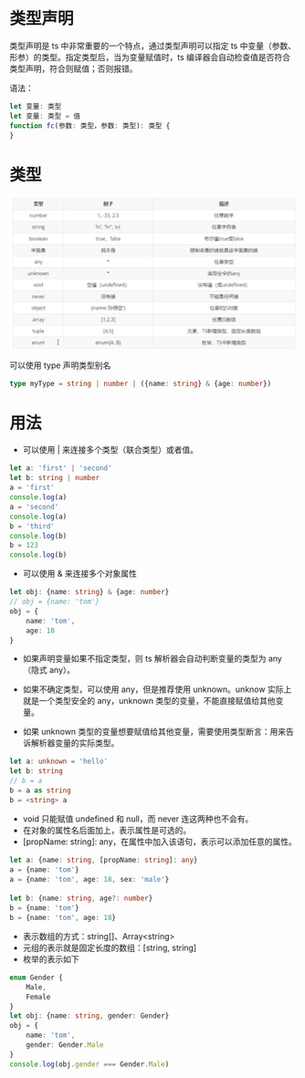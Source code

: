 # 类型声明

类型声明是 ts 中非常重要的一个特点，通过类型声明可以指定 ts 中变量（参数、形参）的类型。指定类型后，当为变量赋值时，ts 编译器会自动检查值是否符合类型声明，符合则赋值；否则报错。

语法：

```typescript
let 变量: 类型
let 变量: 类型 = 值
function fc(参数: 类型，参数: 类型): 类型 {   
}
```

# 类型

![img-2](./img/2.png)

可以使用 type 声明类型别名

```typescript
type myType = string | number | ({name: string} & {age: number})
```

# 用法

+ 可以使用 | 来连接多个类型（联合类型）或者值。

```typescript
let a: 'first' | 'second'
let b: string | number
a = 'first'
console.log(a)
a = 'second'
console.log(a)
b = 'third'
console.log(b)
b = 123
console.log(b)
```

+ 可以使用 & 来连接多个对象属性

```typescript
let obj: {name: string} & {age: number}
// obj = {name: 'tom'}
obj = {
    name: 'tom',
    age: 18
}
```

+ 如果声明变量如果不指定类型，则 ts 解析器会自动判断变量的类型为 any（隐式 any）。

+ 如果不确定类型，可以使用 any，但是推荐使用 unknown。unknow 实际上就是一个类型安全的 any，unknown 类型的变量，不能直接赋值给其他变量。
+ 如果 unknown 类型的变量想要赋值给其他变量，需要使用类型断言：用来告诉解析器变量的实际类型。

```typescript
let a: unknown = 'hello'
let b: string
// b = a
b = a as string
b = <string> a
```

+ void 只能赋值 undefined 和 null，而 never 连这两种也不会有。
+ 在对象的属性名后面加上，表示属性是可选的。
+ \[propName: string]: any，在属性中加入该语句，表示可以添加任意的属性。

```typescript
let a: {name: string, [propName: string]: any}
a = {name: 'tom'}
a = {name: 'tom', age: 18, sex: 'male'}

let b: {name: string, age?: number}
b = {name: 'tom'}
b = {name: 'tom', age: 18}
```

+ 表示数组的方式：string[]、Array\<string>
+ 元组的表示就是固定长度的数组：[string, string]
+ 枚举的表示如下

```typescript
enum Gender {
    Male,
    Female
}
let obj: {name: string, gender: Gender}
obj = {
    name: 'tom',
    gender: Gender.Male
}
console.log(obj.gender === Gender.Male)
```